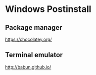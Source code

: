 Windows Postinstall
===================

Package manager
---------------

<https://chocolatey.org/>

Terminal emulator
-----------------

<http://babun.github.io/>
